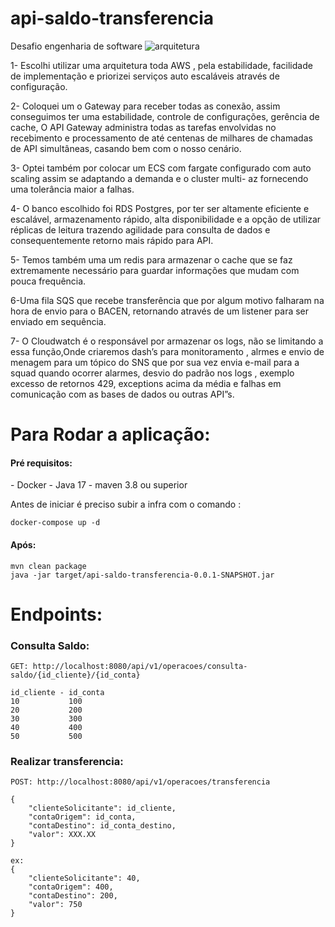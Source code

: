 # api-saldo-transferencia
Desafio engenharia de software
![arquitetura](https://github.com/PauloCavalcanteDev/api-saldo-transferencia/assets/162932967/f6f3cff2-e46d-4932-b400-5ee0e3a757da)

1- Escolhi utilizar uma arquitetura toda AWS , pela estabilidade, facilidade de implementação e priorizei serviços auto escaláveis através de configuração.

2- Coloquei um o Gateway para receber todas as conexão, assim conseguimos ter uma estabilidade, controle de configurações, gerência de cache, O API Gateway administra todas as tarefas envolvidas no recebimento e processamento de até centenas de milhares de chamadas de API simultâneas, casando bem com o nosso cenário.

3- Optei também por colocar um ECS com fargate configurado com auto scaling assim se adaptando a demanda e o cluster multi- az fornecendo uma tolerância maior a falhas.

4- O banco escolhido foi RDS Postgres, por ter ser altamente eficiente e escalável, armazenamento rápido, alta disponibilidade e a opção de utilizar réplicas de leitura trazendo agilidade para consulta de dados e consequentemente retorno mais rápido para API. 

5- Temos também uma um redis para armazenar o cache que se faz extremamente necessário para guardar informações que mudam com pouca frequência.

6-Uma fila SQS que recebe transferência que por algum motivo falharam na hora de envio para o BACEN, retornando através de um listener para ser enviado em sequência.

7- O Cloudwatch é o responsável por armazenar os logs, não se limitando a essa função,Onde criaremos dash’s para monitoramento , alrmes e envio de menagem para um tópico do SNS que por sua vez envia e-mail para a squad quando ocorrer alarmes,
desvio do padrão nos logs , exemplo excesso de retornos 429, exceptions acima da média e falhas em
comunicação com as bases de dados ou outras API”s.


# Para Rodar a aplicação:

<h4>Pré requisitos:</h4>
 - Docker
 - Java 17
 - maven 3.8 ou superior

Antes de iniciar é preciso subir a infra com o comando :
```
docker-compose up -d
```
<h4>Após:</h4>

```
mvn clean package
java -jar target/api-saldo-transferencia-0.0.1-SNAPSHOT.jar
```

# Endpoints:

<h3>Consulta Saldo:</h3>

```
GET: http://localhost:8080/api/v1/operacoes/consulta-saldo/{id_cliente}/{id_conta}

id_cliente - id_conta
10           100
20           200
30           300
40           400
50           500

```

<h3>Realizar transferencia:</h3>

```
POST: http://localhost:8080/api/v1/operacoes/transferencia

{
	"clienteSolicitante": id_cliente,
	"contaOrigem": id_conta,
	"contaDestino": id_conta_destino,
	"valor": XXX.XX
}

ex:
{
	"clienteSolicitante": 40,
	"contaOrigem": 400,
	"contaDestino": 200,
	"valor": 750
}

```